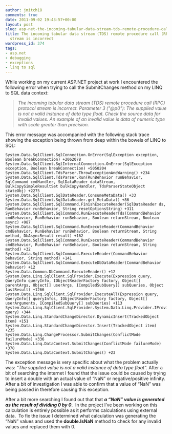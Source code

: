 ```yaml
---
author: jmitch18
comments: true
date: 2011-09-02 19:43:57+00:00
layout: post
slug: asp-net-the-incoming-tabular-data-stream-tds-remote-procedure-call-rpc-protocol-stream-is-incorrect
title: The incoming tabular data stream (TDS) remote procedure call (RPC) protocol
  stream is incorrect
wordpress_id: 374
tags:
- asp.net
- debugging
- exceptions
- linq to sql
---
```


While working on my current ASP.NET project at work I encountered the following error when trying to call the SubmitChanges method on my LINQ to SQL data context:


> _The incoming tabular data stream (TDS) remote procedure call (RPC) protocol stream is incorrect. Parameter 3 ("@p0"): The supplied value is not a valid instance of data type float. Check the source data for invalid values. An example of an invalid value is data of numeric type with scale greater than precision._


<!-- more -->


This error message was accompanied with the following stack trace showing the exception being thrown from deep within the bowels of LINQ to SQL:





    System.Data.SqlClient.SqlConnection.OnError(SqlException exception, Boolean breakConnection) +2062078
    System.Data.SqlClient.SqlInternalConnection.OnError(SqlException exception, Boolean breakConnection) +5050204
    System.Data.SqlClient.TdsParser.ThrowExceptionAndWarning() +234
    System.Data.SqlClient.TdsParser.Run(RunBehavior runBehavior, SqlCommand cmdHandler, SqlDataReader dataStream, BulkCopySimpleResultSet bulkCopyHandler, TdsParserStateObject stateObj) +2275
    System.Data.SqlClient.SqlDataReader.ConsumeMetaData() +33
    System.Data.SqlClient.SqlDataReader.get_MetaData() +86
    System.Data.SqlClient.SqlCommand.FinishExecuteReader(SqlDataReader ds, RunBehavior runBehavior, String resetOptionsString) +311
    System.Data.SqlClient.SqlCommand.RunExecuteReaderTds(CommandBehavior cmdBehavior, RunBehavior runBehavior, Boolean returnStream, Boolean async) +987
    System.Data.SqlClient.SqlCommand.RunExecuteReader(CommandBehavior cmdBehavior, RunBehavior runBehavior, Boolean returnStream, String method, DbAsyncResult result) +162
    System.Data.SqlClient.SqlCommand.RunExecuteReader(CommandBehavior cmdBehavior, RunBehavior runBehavior, Boolean returnStream, String method) +32
    System.Data.SqlClient.SqlCommand.ExecuteReader(CommandBehavior behavior, String method) +141
    System.Data.SqlClient.SqlCommand.ExecuteDbDataReader(CommandBehavior behavior) +12
    System.Data.Common.DbCommand.ExecuteReader() +12
    System.Data.Linq.SqlClient.SqlProvider.Execute(Expression query, QueryInfo queryInfo, IObjectReaderFactory factory, Object[] parentArgs, Object[] userArgs, ICompiledSubQuery[] subQueries, Object lastResult) +1266
    System.Data.Linq.SqlClient.SqlProvider.ExecuteAll(Expression query, QueryInfo[] queryInfos, IObjectReaderFactory factory, Object[] userArguments, ICompiledSubQuery[] subQueries) +113
    System.Data.Linq.SqlClient.SqlProvider.System.Data.Linq.Provider.IProvider.Execute(Expression query) +344
    System.Data.Linq.StandardChangeDirector.DynamicInsert(TrackedObject item) +151
    System.Data.Linq.StandardChangeDirector.Insert(TrackedObject item) +235
    System.Data.Linq.ChangeProcessor.SubmitChanges(ConflictMode failureMode) +336
    System.Data.Linq.DataContext.SubmitChanges(ConflictMode failureMode) +378
    System.Data.Linq.DataContext.SubmitChanges() +23




The exception message is very specific about what the problem actually was: _“The supplied value is not a valid instance of data type float”._ After a bit of searching the internet I found that the issue could be caused by trying to insert a double with an actual value of “NaN” or negative/positive infinity.  After a bit of investigation I was able to confirm that a value of “NaN” was being passed in therefore causing this exception.




After a bit more searching I found out that that **_a “NaN” value is generated as the result of dividing 0 by 0_**.  In the project I’ve been working on this calculation is entirely possible as it performs calculations using external data.  To fix the issue I determined what calculation was generating the “NaN” values and used the **double.IsNaN** method to check for any invalid values and replaced them with 0.
